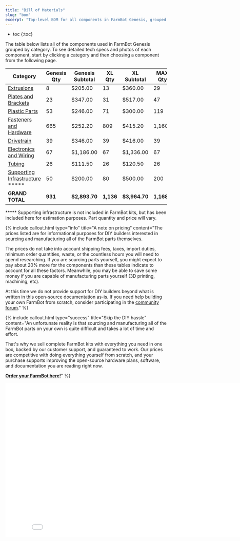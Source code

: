 ```yaml
---
title: "Bill of Materials"
slug: "bom"
excerpt: "Top-level BOM for all components in FarmBot Genesis, grouped by category. Visit [our shop](http://shop.farm.bot) to purchase parts."
---
```


* toc
{:toc}

The table below lists all of the components used in FarmBot Genesis grouped by category. To see detailed tech specs and photos of each component, start by clicking a category and then choosing a component from the following page.

|Category                      |Genesis Qty                   |Genesis Subtotal              |XL Qty                        |XL Subtotal                   |MAX Qty                       |MAX Subtotal                  |
|------------------------------|------------------------------|------------------------------|------------------------------|------------------------------|------------------------------|------------------------------|
|[Extrusions](bom/extrusions.md)  |8                             |$205.00                       |13                            |$360.00                       |29                            |$840.00
|[Plates and Brackets](bom/plates-and-brackets.md)|23                            |$347.00                       |31                            |$517.00                       |47                            |$757.00
|[Plastic Parts](bom/plastic-parts.md)|53                            |$246.00                       |71                            |$300.00                       |119                           |$440.00
|[Fasteners and Hardware](bom/fasteners-and-hardware.md)|665                           |$252.20                       |809                           |$415.20                       |1,160                         |$648.65
|[Drivetrain](bom/drivetrain.md)  |39                            |$346.00                       |39                            |$416.00                       |39                            |$646.00
|[Electronics and Wiring](bom/electronics-and-wiring.md)|67                            |$1,186.00                     |67                            |$1,336.00                     |67                            |$1,466.00
|[Tubing](bom/tubing.md)          |26                            |$111.50                       |26                            |$120.50                       |26                            |$140.50
|[Supporting Infrastructure](../FarmBot-Genesis-V1-5/supporting-infrastructure.md) *****|50                            |$200.00                       |80                            |$500.00                       |200                           |$1200.00
|**GRAND TOTAL**               |**931**                       |**$2,893.70**                 |**1,136**                     |**$3,964.70**                 |**1,1687**                    |**$6,138.15**

***** Supporting infrastructure is not included in FarmBot kits, but has been included here for estimation purposes. Part quantity and price will vary.

{%
include callout.html
type="info"
title="A note on pricing"
content="The prices listed are for informational purposes for DIY builders interested in sourcing and manufacturing all of the FarmBot parts themselves.

The prices do not take into account shipping fees, taxes, import duties, minimum order quantities, waste, or the countless hours you will need to spend researching. If you are sourcing parts yourself, you might expect to pay about 20% more for the components than these tables indicate to account for all these factors. Meanwhile, you may be able to save some money if you are capable of manufacturing parts yourself (3D printing, machining, etc).

At this time we do not provide support for DIY builders beyond what is written in this open-source documentation as-is. If you need help building your own FarmBot from scratch, consider participating in the [community forum](https://forum.farmbot.org)."
%}



{%
include callout.html
type="success"
title="Skip the DIY hassle"
content="An unfortunate reality is that sourcing and manufacturing all of the FarmBot parts on your own is quite difficult and takes a lot of time and effort.

That's why we sell complete FarmBot kits with everything you need in one box, backed by our customer support, and guaranteed to work. Our prices are competitive with doing everything yourself from scratch, and your purchase supports improving the open-source hardware plans, software, and documentation you are reading right now.

**[Order your FarmBot here!](http://buy.farm.bot)**"
%}



<iframe class="embedly-embed" src="//cdn.embedly.com/widgets/media.html?src=https%3A%2F%2Fwww.youtube.com%2Fembed%2F_jw98qozK4s%3Ffeature%3Doembed&url=http%3A%2F%2Fwww.youtube.com%2Fwatch%3Fv%3D_jw98qozK4s&image=https%3A%2F%2Fi.ytimg.com%2Fvi%2F_jw98qozK4s%2Fhqdefault.jpg&key=02466f963b9b4bb8845a05b53d3235d7&type=text%2Fhtml&schema=youtube" width="854" height="480" scrolling="no" frameborder="0" allowfullscreen></iframe>

